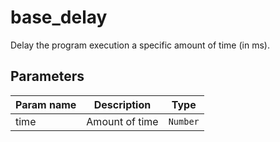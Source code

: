 base_delay
===========

Delay the program execution a specific amount of time (in ms).

Parameters
----------

| Param name | Description | Type     |
 ------------|-------------|----------
| time     | Amount of time | `Number` |
